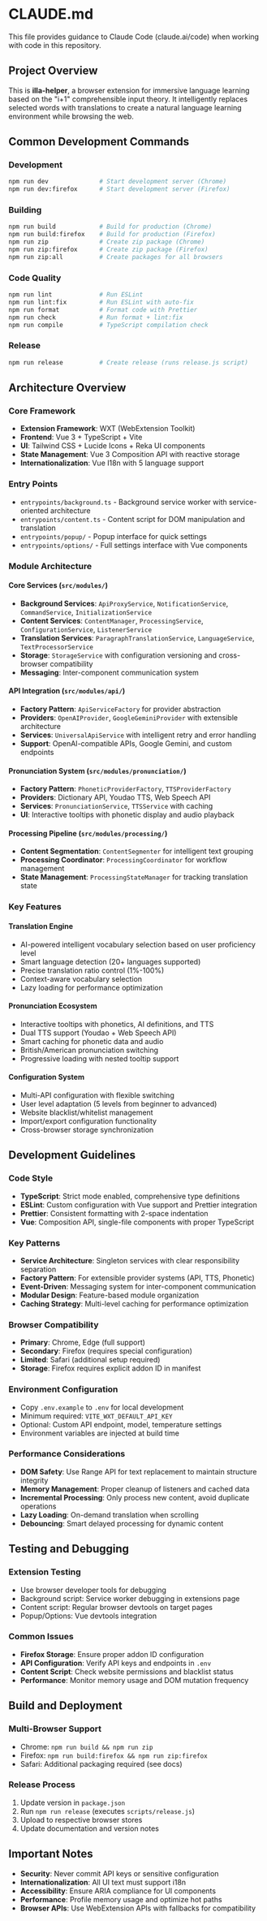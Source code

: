 # CLAUDE.md

This file provides guidance to Claude Code (claude.ai/code) when working with code in this repository.

## Project Overview

This is **illa-helper**, a browser extension for immersive language learning based on the "i+1" comprehensible input theory. It intelligently replaces selected words with translations to create a natural language learning environment while browsing the web.

## Common Development Commands

### Development
```bash
npm run dev              # Start development server (Chrome)
npm run dev:firefox      # Start development server (Firefox)
```

### Building
```bash
npm run build            # Build for production (Chrome)
npm run build:firefox    # Build for production (Firefox)
npm run zip              # Create zip package (Chrome)
npm run zip:firefox      # Create zip package (Firefox)
npm run zip:all          # Create packages for all browsers
```

### Code Quality
```bash
npm run lint             # Run ESLint
npm run lint:fix         # Run ESLint with auto-fix
npm run format           # Format code with Prettier
npm run check            # Run format + lint:fix
npm run compile          # TypeScript compilation check
```

### Release
```bash
npm run release          # Create release (runs release.js script)
```

## Architecture Overview

### Core Framework
- **Extension Framework**: WXT (WebExtension Toolkit)
- **Frontend**: Vue 3 + TypeScript + Vite
- **UI**: Tailwind CSS + Lucide Icons + Reka UI components
- **State Management**: Vue 3 Composition API with reactive storage
- **Internationalization**: Vue I18n with 5 language support

### Entry Points
- `entrypoints/background.ts` - Background service worker with service-oriented architecture
- `entrypoints/content.ts` - Content script for DOM manipulation and translation
- `entrypoints/popup/` - Popup interface for quick settings
- `entrypoints/options/` - Full settings interface with Vue components

### Module Architecture

#### Core Services (`src/modules/`)
- **Background Services**: `ApiProxyService`, `NotificationService`, `CommandService`, `InitializationService`
- **Content Services**: `ContentManager`, `ProcessingService`, `ConfigurationService`, `ListenerService`
- **Translation Services**: `ParagraphTranslationService`, `LanguageService`, `TextProcessorService`
- **Storage**: `StorageService` with configuration versioning and cross-browser compatibility
- **Messaging**: Inter-component communication system

#### API Integration (`src/modules/api/`)
- **Factory Pattern**: `ApiServiceFactory` for provider abstraction
- **Providers**: `OpenAIProvider`, `GoogleGeminiProvider` with extensible architecture
- **Services**: `UniversalApiService` with intelligent retry and error handling
- **Support**: OpenAI-compatible APIs, Google Gemini, and custom endpoints

#### Pronunciation System (`src/modules/pronunciation/`)
- **Factory Pattern**: `PhoneticProviderFactory`, `TTSProviderFactory`
- **Providers**: Dictionary API, Youdao TTS, Web Speech API
- **Services**: `PronunciationService`, `TTSService` with caching
- **UI**: Interactive tooltips with phonetic display and audio playback

#### Processing Pipeline (`src/modules/processing/`)
- **Content Segmentation**: `ContentSegmenter` for intelligent text grouping
- **Processing Coordinator**: `ProcessingCoordinator` for workflow management
- **State Management**: `ProcessingStateManager` for tracking translation state

### Key Features

#### Translation Engine
- AI-powered intelligent vocabulary selection based on user proficiency level
- Smart language detection (20+ languages supported)
- Precise translation ratio control (1%-100%)
- Context-aware vocabulary selection
- Lazy loading for performance optimization

#### Pronunciation Ecosystem
- Interactive tooltips with phonetics, AI definitions, and TTS
- Dual TTS support (Youdao + Web Speech API)
- Smart caching for phonetic data and audio
- British/American pronunciation switching
- Progressive loading with nested tooltip support

#### Configuration System
- Multi-API configuration with flexible switching
- User level adaptation (5 levels from beginner to advanced)
- Website blacklist/whitelist management
- Import/export configuration functionality
- Cross-browser storage synchronization

## Development Guidelines

### Code Style
- **TypeScript**: Strict mode enabled, comprehensive type definitions
- **ESLint**: Custom configuration with Vue support and Prettier integration
- **Prettier**: Consistent formatting with 2-space indentation
- **Vue**: Composition API, single-file components with proper TypeScript

### Key Patterns
- **Service Architecture**: Singleton services with clear responsibility separation
- **Factory Pattern**: For extensible provider systems (API, TTS, Phonetic)
- **Event-Driven**: Messaging system for inter-component communication
- **Modular Design**: Feature-based module organization
- **Caching Strategy**: Multi-level caching for performance optimization

### Browser Compatibility
- **Primary**: Chrome, Edge (full support)
- **Secondary**: Firefox (requires special configuration)
- **Limited**: Safari (additional setup required)
- **Storage**: Firefox requires explicit addon ID in manifest

### Environment Configuration
- Copy `.env.example` to `.env` for local development
- Minimum required: `VITE_WXT_DEFAULT_API_KEY`
- Optional: Custom API endpoint, model, temperature settings
- Environment variables are injected at build time

### Performance Considerations
- **DOM Safety**: Use Range API for text replacement to maintain structure integrity
- **Memory Management**: Proper cleanup of listeners and cached data
- **Incremental Processing**: Only process new content, avoid duplicate operations
- **Lazy Loading**: On-demand translation when scrolling
- **Debouncing**: Smart delayed processing for dynamic content

## Testing and Debugging

### Extension Testing
- Use browser developer tools for debugging
- Background script: Service worker debugging in extensions page
- Content script: Regular browser devtools on target pages
- Popup/Options: Vue devtools integration

### Common Issues
- **Firefox Storage**: Ensure proper addon ID configuration
- **API Configuration**: Verify API keys and endpoints in `.env`
- **Content Script**: Check website permissions and blacklist status
- **Performance**: Monitor memory usage and DOM mutation frequency

## Build and Deployment

### Multi-Browser Support
- Chrome: `npm run build && npm run zip`
- Firefox: `npm run build:firefox && npm run zip:firefox`
- Safari: Additional packaging required (see docs)

### Release Process
1. Update version in `package.json`
2. Run `npm run release` (executes `scripts/release.js`)
3. Upload to respective browser stores
4. Update documentation and version notes

## Important Notes

- **Security**: Never commit API keys or sensitive configuration
- **Internationalization**: All UI text must support i18n
- **Accessibility**: Ensure ARIA compliance for UI components
- **Performance**: Profile memory usage and optimize hot paths
- **Browser APIs**: Use WebExtension APIs with fallbacks for compatibility